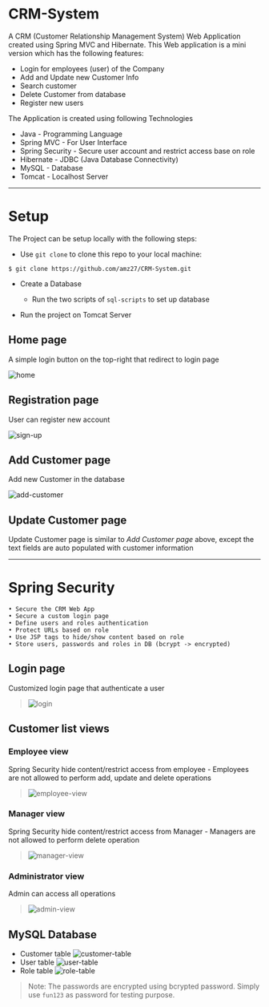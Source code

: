 # CRM-System
A CRM (Customer Relationship Management System) Web Application created using Spring MVC and Hibernate. This Web application is a mini version which has the following features:
- Login for employees (user) of the Company
- Add and Update new Customer Info
- Search customer 
- Delete Customer from database
- Register new users

The Application is created using following Technologies 
- Java - Programming Language
- Spring MVC - For User Interface
- Spring Security - Secure user account and restrict access base on role
- Hibernate - JDBC (Java Database Connectivity)
- MySQL - Database
- Tomcat - Localhost Server
---

# Setup
The Project can be setup locally with the following steps:
- Use `git clone` to clone this repo to your local machine:
```
$ git clone https://github.com/amz27/CRM-System.git
```
- Create a Database
	- Run the two scripts of `sql-scripts` to set up database 

- Run the project on Tomcat Server 

## Home page
A simple login button on the top-right that redirect to login page

![home](https://user-images.githubusercontent.com/39773496/51560291-2b0dff80-1e52-11e9-8bad-76b123e32947.JPG)

## Registration page
User can register new account 

![sign-up](https://user-images.githubusercontent.com/39773496/51560602-f189c400-1e52-11e9-934f-422cf8a74a55.JPG)

## Add Customer page
Add new Customer in the database

![add-customer](https://user-images.githubusercontent.com/39773496/51560607-f2baf100-1e52-11e9-9777-fc0212c2bbcf.JPG)

## Update Customer page
Update Customer page is similar to *Add Customer page* above, except the text fields are auto populated with customer information

---
# Spring Security
	• Secure the CRM Web App
	• Secure a custom login page
	• Define users and roles authentication 
	• Protect URLs based on role
	• Use JSP tags to hide/show content based on role
	• Store users, passwords and roles in DB (bcrypt -> encrypted)
  
## Login page
Customized login page that authenticate a user

> ![login](https://user-images.githubusercontent.com/39773496/51560349-4b3dbe80-1e52-11e9-8026-da5420d9ee0b.JPG)


## Customer list views
### Employee view
Spring Security hide content/restrict access from employee
	- Employees are not allowed to perform add, update and delete operations

> ![employee-view](https://user-images.githubusercontent.com/39773496/51560538-be473500-1e52-11e9-96a6-be6095cd7c5b.JPG)


### Manager view
Spring Security hide content/restrict access from Manager
	- Managers are not allowed to perform delete operation

> ![manager-view](https://user-images.githubusercontent.com/39773496/51560546-c2735280-1e52-11e9-873d-712839fc7090.JPG)

### Administrator view
Admin can access all operations

> ![admin-view](https://user-images.githubusercontent.com/39773496/51560553-c43d1600-1e52-11e9-9e99-95ce2c9147cf.JPG)



## MySQL Database
- Customer table
![customer-table](https://user-images.githubusercontent.com/39773496/51560769-7c6abe80-1e53-11e9-9d5b-6bf8928c8cb5.JPG)
- User table
![user-table](https://user-images.githubusercontent.com/39773496/51560836-a91ed600-1e53-11e9-8eba-1b9d2338bec5.JPG)
- Role table
![role-table](https://user-images.githubusercontent.com/39773496/51560837-a9b76c80-1e53-11e9-983b-53b1735fe196.JPG)

> Note: The passwords are encrypted using bcrypted password. Simply use `fun123` as password for testing purpose. 
